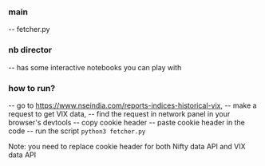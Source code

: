 ### main
-- fetcher.py

### nb director
-- has some interactive notebooks you can play with

### how to run?
-- go to https://www.nseindia.com/reports-indices-historical-vix, 
-- make a request to get VIX data, 
-- find the request in network panel in your browser's devtools
-- copy cookie header
-- paste cookie header in the code
-- run the script `python3 fetcher.py`

Note: you need to replace cookie header for both Nifty data API and VIX data API
